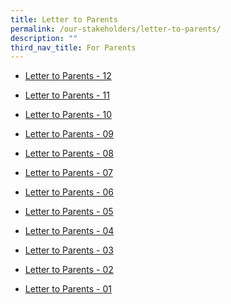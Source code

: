 ```yaml
---
title: Letter to Parents
permalink: /our-stakeholders/letter-to-parents/
description: ""
third_nav_title: For Parents
---
```

* [Letter to Parents - 12](/files/pvps-2023-12%20-%20end%20of%20semester%201.pdf)

* [Letter to Parents - 11](/files/pvps-2023-11%20(final).pdf)

* [Letter to Parents - 10](/files/2023%20Letter%20to%20Parents/pvps-2023-10.pdf)

*  [Letter to Parents - 09](/files/2023%20Letter%20to%20Parents/pvps-2023-09%20(combined).pdf)

* [Letter to Parents - 08](/files/2023%20Letter%20to%20Parents/pvps-2023-08.pdf)

* [Letter to Parents - 07](/files/2023%20Letter%20to%20Parents/PVPS-2023-07.pdf)

* [Letter to Parents - 06](/files/2023%20Letter%20to%20Parents/PVPS-2023-06.pdf)

* [Letter to Parents - 05](/files/2023%20Letter%20to%20Parents/PVPS-2023-05.pdf)

* [Letter to Parents - 04](/files/2023%20Letter%20to%20Parents/PVPS-2023-04.pdf)

* [Letter to Parents - 03](/files/2023%20Letter%20to%20Parents/PVPS-2023-03%20(merge).pdf)

* [Letter to Parents - 02](/files/2023%20Letter%20to%20Parents/PVPS-2023-02.pdf)

* [Letter to Parents - 01](/files/2023%20Letter%20to%20Parents/PVPS-2023-01.pdf)